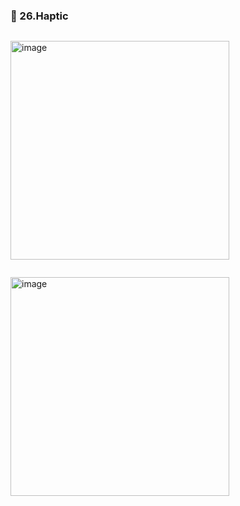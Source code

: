 ### 🔷 26.Haptic

```swift

```

<img width="350" alt="image" src="">

```swift

```

<img width="350" alt="image" src="">
